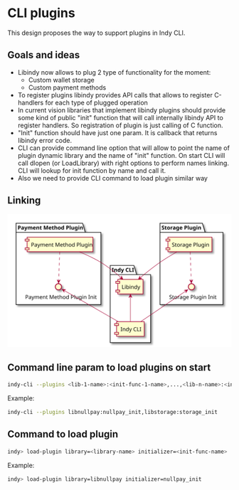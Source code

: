 # CLI plugins

This design proposes the way to support plugins in Indy CLI.

## Goals and ideas

* Libindy now allows to plug 2 type of functionality for the moment:
  * Custom wallet storage
  * Custom payment methods
* To register plugins libindy provides API calls that allows to register C-handlers for each type of plugged operation
* In current vision libraries that implement libindy plugins should provide some kind of public "init" function that will call internally libindy API to register handlers. So registration of plugin is just calling of C function.
* "Init" function should have just one param. It is callback that returns libindy error code.
* CLI can provide command line option that will allow to point the name of plugin dynamic library and the name of "init" function. On start CLI will call dlopen (or LoadLibrary) with right options to perform names linking. CLI will lookup for init function by name and call it.
* Also we need to provide CLI command to load plugin similar way

## Linking

![Linking](./cli-plugins.svg)

## Command line param to load plugins on start

```bash
indy-cli --plugins <lib-1-name>:<init-func-1-name>,...,<lib-n-name>:<init-func-n-name>
```

Example:

```bash
indy-cli --plugins libnullpay:nullpay_init,libstorage:storage_init
```

## Command to load plugin

```bash
indy> load-plugin library=<library-name> initializer=<init-func-name>
```

Example:

```bash
indy> load-plugin library=libnullpay initializer=nullpay_init
```